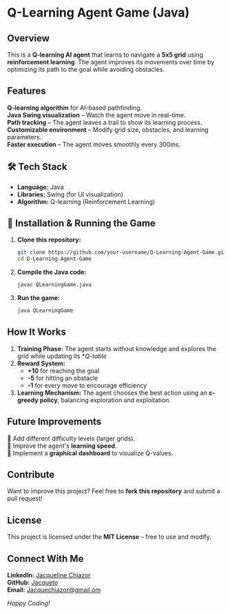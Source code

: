 # Q-Learning Agent Game (Java)

## Overview
This is a **Q-learning AI agent** that learns to navigate a **5x5 grid** using **reinforcement learning**. The agent improves its movements over time by optimizing its path to the goal while avoiding obstacles.

## Features
**Q-learning algorithm** for AI-based pathfinding.  
**Java Swing visualization** – Watch the agent move in real-time.  
**Path tracking** – The agent leaves a trail to show its learning process.  
**Customizable environment** – Modify grid size, obstacles, and learning parameters.  
**Faster execution** – The agent moves smoothly every 300ms.  

## 🛠 Tech Stack
- **Language:** Java
- **Libraries:** Swing (for UI visualization)
- **Algorithm:** Q-learning (Reinforcement Learning)

## 🔧 Installation & Running the Game
1. **Clone this repository:**
   ```bash
   git clone https://github.com/your-username/Q-Learning-Agent-Game.git
   cd Q-Learning-Agent-Game
   ```
2. **Compile the Java code:**
   ```bash
   javac QLearningGame.java
   ```
3. **Run the game:**
   ```bash
   java QLearningGame
   ```

## How It Works
1. **Training Phase:** The agent starts without knowledge and explores the grid while updating its **Q-table*
2. **Reward System:**
   - **+10** for reaching the goal
   - **-5** for hitting an obstacle
   - **-1** for every move to encourage efficiency
3. **Learning Mechanism:** The agent chooses the best action using an **ε-greedy policy**, balancing exploration and exploitation.

## Future Improvements
🔹 Add different difficulty levels (larger grids).  
🔹 Improve the agent's **learning speed**.  
🔹 Implement a **graphical dashboard** to visualize Q-values.  

## Contribute
Want to improve this project? Feel free to **fork this repository** and submit a pull request!

## License
This project is licensed under the **MIT License** – free to use and modify.

## Connect With Me
 **LinkedIn:** [Jacqueline Chiazor](https://www.linkedin.com/in/Jacquelinechiazor/)  
 **GitHub:** [Jacqueto](https://github.com/Jacqueto)  
 **Email:** Jacquechiazor@gmail.om  

 *Happy Coding!* 

